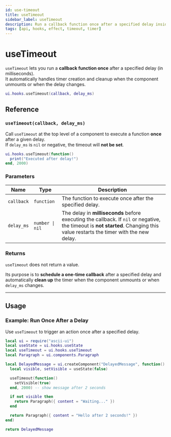 ```yaml
---
id: use-timeout
title: useTimeout
sidebar_label: useTimeout
description: Run a callback function once after a specified delay inside ascii-ui components.
tags: [api, hooks, effect, timeout, timer]
---
```


# useTimeout

`useTimeout` lets you run a **callback function once** after a specified delay (in milliseconds).  
It automatically handles timer creation and cleanup when the component unmounts or when the delay changes.

```lua
ui.hooks.useTimeout(callback, delay_ms)
```

## Reference

### `useTimeout(callback, delay_ms)`

Call `useTimeout` at the top level of a component to execute a function **once** after a given delay.  
If `delay_ms` is `nil` or negative, the timeout will **not be set**.

```lua
ui.hooks.useTimeout(function()
  print("Executed after delay!")
end, 2000)
```

### Parameters

| Name | Type | Description |
|------|------|--------------|
| `callback` | `function` | The function to execute once after the specified delay. |
| `delay_ms` | `number \| nil` | The delay in **milliseconds** before executing the callback. If `nil` or negative, the timeout is **not started**. Changing this value restarts the timer with the new delay. |

### Returns

`useTimeout` does not return a value.

Its purpose is to **schedule a one-time callback** after a specified delay and automatically **clean up** the timer when the component unmounts or when `delay_ms` changes.

---

## Usage

### Example: Run Once After a Delay

Use `useTimeout` to trigger an action once after a specified delay.

```lua
local ui = require("ascii-ui")
local useState = ui.hooks.useState
local useTimeout = ui.hooks.useTimeout
local Paragraph = ui.components.Paragraph

local DelayedMessage = ui.createComponent("DelayedMessage", function()
  local visible, setVisible = useState(false)

  useTimeout(function()
    setVisible(true)
  end, 2000) -- show message after 2 seconds

  if not visible then
    return Paragraph({ content = "Waiting..." })
  end

  return Paragraph({ content = "Hello after 2 seconds!" })
end)

return DelayedMessage
